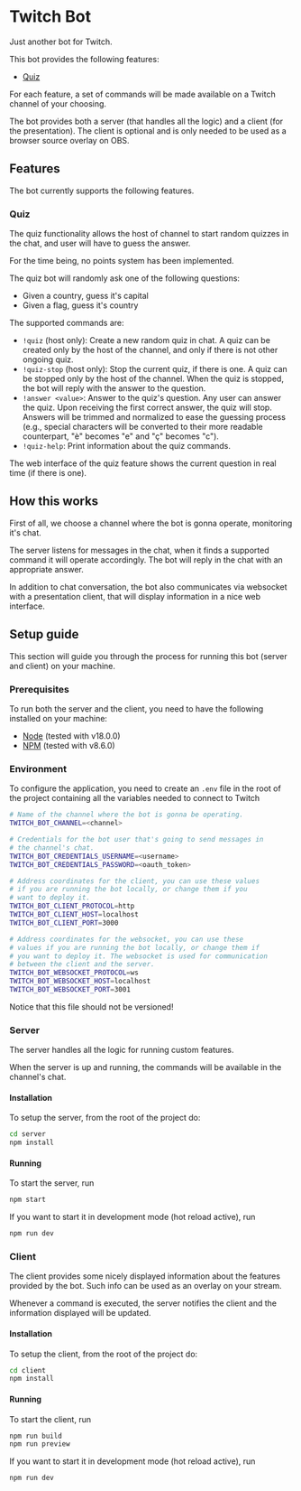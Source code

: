 # Twitch Bot

Just another bot for Twitch.

This bot provides the following features:

- [Quiz](#quiz)

For each feature, a set of commands will be made available on a Twitch channel of your choosing.

The bot provides both a server (that handles all the logic) and a client (for the presentation). The client is optional and is only needed to be used as a browser source overlay on OBS.

## Features

The bot currently supports the following features.

### Quiz

The quiz functionality allows the host of channel to start random quizzes in the chat, and user will have to guess the answer.

For the time being, no points system has been implemented.

The quiz bot will randomly ask one of the following questions:

- Given a country, guess it's capital
- Given a flag, guess it's country

The supported commands are:

- `!quiz` (host only): Create a new random quiz in chat. A quiz can be created only by the host of the channel, and only if there is not other ongoing quiz.
- `!quiz-stop` (host only): Stop the current quiz, if there is one. A quiz can be stopped only by the host of the channel. When the quiz is stopped, the bot will reply with the answer to the question.
- `!answer <value>`: Answer to the quiz's question. Any user can answer the quiz. Upon receiving the first correct answer, the quiz will stop. Answers will be trimmed and normalized to ease the guessing process (e.g., special characters will be converted to their more readable counterpart, "è" becomes "e" and "ç" becomes "c").
- `!quiz-help`: Print information about the quiz commands.

The web interface of the quiz feature shows the current question in real time (if there is one).

## How this works

First of all, we choose a channel where the bot is gonna operate, monitoring it's chat.

The server listens for messages in the chat, when it finds a supported command it will operate accordingly. The bot will reply in the chat with an appropriate answer.

In addition to chat conversation, the bot also communicates via websocket with a presentation client, that will display information in a nice web interface.

## Setup guide

This section will guide you through the process for running this bot (server and client) on your machine.

### Prerequisites

To run both the server and the client, you need to have the following installed on your machine:

- [Node](https://nodejs.org/en/) (tested with v18.0.0)
- [NPM](https://www.npmjs.com/) (tested with v8.6.0)

### Environment

To configure the application, you need to create an `.env` file in the root of the project containing all the variables needed to connect to Twitch

```bash
# Name of the channel where the bot is gonna be operating.
TWITCH_BOT_CHANNEL=<channel>

# Credentials for the bot user that's going to send messages in
# the channel's chat.
TWITCH_BOT_CREDENTIALS_USERNAME=<username>
TWITCH_BOT_CREDENTIALS_PASSWORD=<oauth_token>

# Address coordinates for the client, you can use these values
# if you are running the bot locally, or change them if you
# want to deploy it.
TWITCH_BOT_CLIENT_PROTOCOL=http
TWITCH_BOT_CLIENT_HOST=localhost
TWITCH_BOT_CLIENT_PORT=3000

# Address coordinates for the websocket, you can use these
# values if you are running the bot locally, or change them if
# you want to deploy it. The websocket is used for communication
# between the client and the server.
TWITCH_BOT_WEBSOCKET_PROTOCOL=ws
TWITCH_BOT_WEBSOCKET_HOST=localhost
TWITCH_BOT_WEBSOCKET_PORT=3001
```

Notice that this file should not be versioned!

### Server

The server handles all the logic for running custom features.

When the server is up and running, the commands will be available in the channel's chat.

#### Installation

To setup the server, from the root of the project do:

```bash
cd server
npm install
```

#### Running

To start the server, run

```bash
npm start
```

If you want to start it in development mode (hot reload active), run

```bash
npm run dev
```

### Client

The client provides some nicely displayed information about the features provided by the bot. Such info can be used as an overlay on your stream.

Whenever a command is executed, the server notifies the client and the information displayed will be updated.

#### Installation

To setup the client, from the root of the project do:

```bash
cd client
npm install
```

#### Running

To start the client, run

```bash
npm run build
npm run preview
```

If you want to start it in development mode (hot reload active), run

```bash
npm run dev
```
